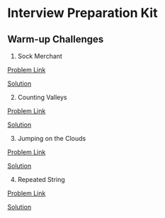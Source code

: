 # Interview Preparation Kit

## Warm-up Challenges

1. Sock Merchant

[Problem Link](https://www.hackerrank.com/challenges/sock-merchant/problem?h_l=interview&playlist_slugs%5B%5D%5B%5D=interview-preparation-kit&playlist_slugs%5B%5D%5B%5D=warmup)

[Solution](https://github.com/bhatt4982/bhatt4982.github.io/blob/master/CompetitiveProgramming/HackerRank/InterviewPreparationKit/sock_merchant.cpp)

2. Counting Valleys

[Problem Link](https://www.hackerrank.com/challenges/counting-valleys/problem?h_l=interview&playlist_slugs%5B%5D%5B%5D=interview-preparation-kit&playlist_slugs%5B%5D%5B%5D=warmup)

[Solution](https://github.com/bhatt4982/bhatt4982.github.io/blob/master/CompetitiveProgramming/HackerRank/InterviewPreparationKit/counting_valleys.cpp)

3. Jumping on the Clouds

[Problem Link](https://www.hackerrank.com/challenges/jumping-on-the-clouds/problem?h_l=interview&playlist_slugs%5B%5D%5B%5D=interview-preparation-kit&playlist_slugs%5B%5D%5B%5D=warmup)

[Solution](https://github.com/bhatt4982/bhatt4982.github.io/blob/master/CompetitiveProgramming/HackerRank/InterviewPreparationKit/jumping_on_the_clouds.cpp)

4. Repeated String

[Problem Link](https://www.hackerrank.com/challenges/repeated-string/problem?h_l=interview&playlist_slugs%5B%5D%5B%5D=interview-preparation-kit&playlist_slugs%5B%5D%5B%5D=warmup)

[Solution](https://github.com/bhatt4982/bhatt4982.github.io/blob/master/CompetitiveProgramming/HackerRank/InterviewPreparationKit/repeated_string.cpp)


